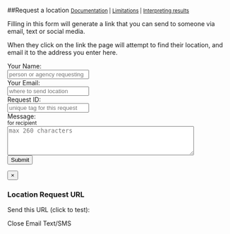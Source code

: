 ##Request a location
<small>
	<a href="request_docs.md">Documentation</a> | 
	<a href="limitations.md">Limitations</a> | 
	<a href="interpreting.md">Interpreting results</a>
</small>

Filling in this form will generate a link that you can send to someone via email, text or social media.
 
When they click on the link the page will attempt to find their location, and email it to the address you enter here.

<iframe name="hidden_iframe" id="hidden_iframe" style="display:none;"></iframe>
<form 
	class="form-horizontal"
	method="post" action="https://script.google.com/macros/s/AKfycbz8TSVsrCsN6of3UUPNM42wwwkrLaDsJt0CIKiO3U-lWFTO0so/exec" name="theForm" id="theForm" target="hidden_iframe" id="GoogleForm">
  <div class="control-group">
	<label class="control-label" for="Name">Your Name:</label>
	<div class="controls"><input type="text" name="Name" id="Name" placeholder="person or agency requesting"/></div>
	<label class="control-label" for="Email">Your Email:</label>
	<div class="controls"><input type="email" name="Email" id="Email" placeholder="where to send location" /></div>
	<label class="control-label" for="ID">Request ID:</label>
	<div class="controls"><input type="text" name="ID" id="ID" placeholder="unique tag for this request" maxlength="16"/></div>
  </div>	
  <div class="control-group">
	<label class="control-label" for="Message">Message:<br/><small class="muted">for recipient</small></label> 
	<div class="controls">
		<textarea name="Message" maxlength="260" id="Message" rows="4" cols="50" placeholder="max 260 characters"></textarea>
	</div>
  </div>	
  <input type="hidden" name="ShortURL" id="ShortURL"/>
  <input type="hidden" name="Agent" id="Agent"/>
  <input type="hidden" name="IPAddress" id="IPAddress"/>
  <input type="hidden" name="Version" id="Version"/>
  <div class="control-group">
	<div class="controls">
	<input type="button" value="Submit" class="btn submit" onclick="checkBeforeSubmit();" />
	<span id="success"></span>
	</div>
  </div>
</form>

<!--
<div class="alert alert-success" id="Results">
	Generated URL (click to test): <span id="TestShortURL">
</div>
-->

<div id="myModal" class="modal hide fade">
  <div class="modal-header">
    <button type="button" class="close" data-dismiss="modal" aria-hidden="true">&times;</button>
    <h3>Location Request URL</h3>
  </div>
  <div class="modal-body">
    <p>Send this URL (click to test): <span id="TestShortURL"></span></p>
  </div>
  <div class="modal-footer">
    <a class="btn" data-dismiss="modal">Close</a>
    <a id="emailLink" class="btn btn-primary">Email</a>
    <a id="textLink" class="btn btn-primary">Text/SMS</a>
  </div>
</div>

<script type="text/javascript" src="js/location.js"></script>
<script>

	$(document).ready(function () {
		$("#Version").val(LOCATION_VERSION);
		maxLength(document.getElementById("Message"));
		$('#emailLink').click(function(){ LocalEmailLocation(); return false; });		
		//$('#textLink').hide();
		//if((navigator.userAgent.match(/iPhone/i)) 
			$('#textLink').click(function(){ TextLocation(); return false; });		

	});

	function maxLength(el) {    
		if (!('maxLength' in el)) {
			var max = el.attributes.maxLength.value;
			el.onkeypress = function () {
				if (this.value.length >= max) return false;
			};
		}
	}

	function TextLocation()
	{
		var baseMailTo = "sms:?body=";
		var href = baseMailTo + encodeURIComponent(
			$("#Name").val()
			+ " requesting location with message: "
			+ $("#Message").val() 
			+ " "
			+ $("#ShortURL").val()
		);
		window.open(href ,'_blank');
	}
	
	function LocalEmailLocation() {		

		var baseMailTo = "mailto:?subject=YourLo.ca/tion&body=";
			
		var href = baseMailTo + encodeURIComponent(
			$("#Name").val()
			+ " is requesting your location and has the following message:\n\n"
			+ $("#Message").val() 
			+ "\n\nClicking on the following link will take you to a web page that will attempt to determine your location, and automatically send it to "
			+ $("#Name").val()
			+"\n\n"
			+$("#ShortURL").val()
			+"\n\n");	
		window.open(href ,'_blank');
	}	

	function checkBeforeSubmit(){
		var login    = "o_2rnet2c4";
		var api_key  = "R_e1eabf324c48983d594bcb6792315343";
		var root_url = "http://find.yourlo.ca/tion/";

		// make the url
		var long_url = root_url
			+ "?ID="
			+ encodeURIComponent($("#ID").val())
			+ "&from="
			+ encodeURIComponent($("#Name").val())
			+ "&email="
			+ encodeURIComponent($("#Email").val())
			+ "&message="
			+ encodeURIComponent($("#Message").val());

			
		get_short_url(long_url, login, api_key, function(short_url) {
			// set the value of the short url
			$("#ShortURL").val(short_url);
			// show the value to test the short url
			$("#TestShortURL").html("<a href='" + short_url + "' target='_blank'>"+short_url+"</a>");
			$('#myModal').modal({keyboard: true});

			// submit the form
			$("#theForm").submit();
			$("#success").innerHTML='Submitted';
		});

	}				
	
	function get_short_url(long_url, login, api_key, func) {
	
		$.getJSON( "https://api-ssl.bitly.com/v3/shorten?callback=?", { 
				"format": "json",
				"apiKey": api_key,
				"login": login,
				"longUrl": long_url
			},
			function(response){
				func(response.data.url);
			});
	}
</script>

